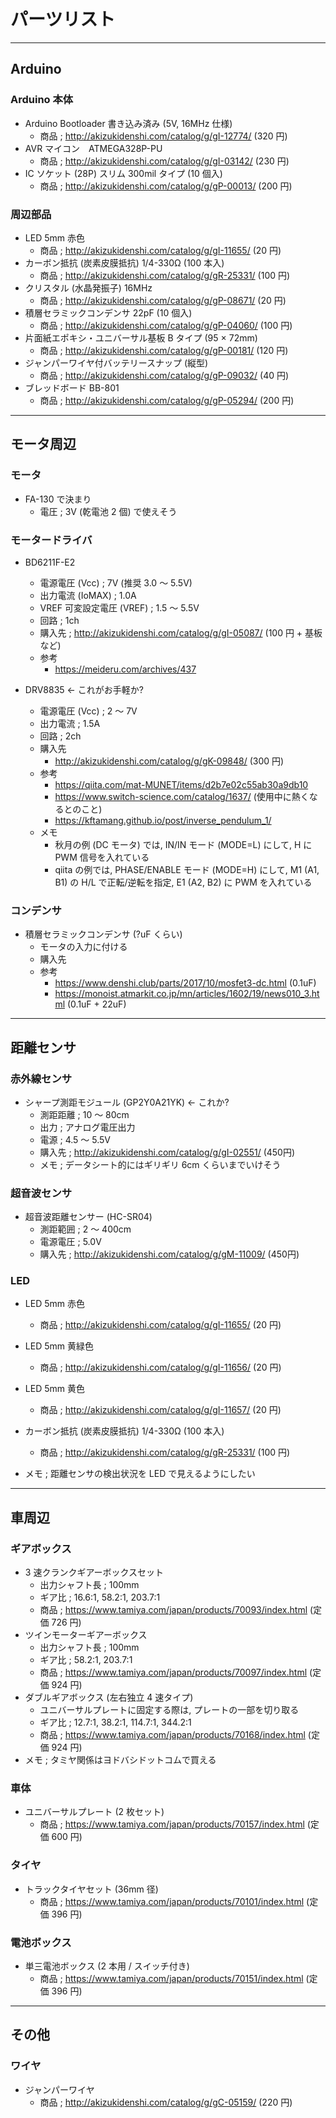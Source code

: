 # パーツリスト
***
## Arduino
### Arduino 本体
- Arduino Bootloader 書き込み済み (5V, 16MHz 仕様)
  - 商品 ; http://akizukidenshi.com/catalog/g/gI-12774/ (320 円)
- AVR マイコン　ATMEGA328P-PU
  - 商品 ; http://akizukidenshi.com/catalog/g/gI-03142/ (230 円)
- IC ソケット (28P) スリム 300mil タイプ (10 個入)
  - 商品 ; http://akizukidenshi.com/catalog/g/gP-00013/ (200 円)

### 周辺部品
- LED 5mm 赤色
  - 商品 ; http://akizukidenshi.com/catalog/g/gI-11655/ (20 円)
- カーボン抵抗 (炭素皮膜抵抗) 1/4-330Ω (100 本入)
  - 商品 ; http://akizukidenshi.com/catalog/g/gR-25331/ (100 円)
- クリスタル (水晶発振子) 16MHz
  - 商品 ; http://akizukidenshi.com/catalog/g/gP-08671/ (20 円)
- 積層セラミックコンデンサ 22pF (10 個入)
  - 商品 ; http://akizukidenshi.com/catalog/g/gP-04060/ (100 円)
- 片面紙エポキシ・ユニバーサル基板 B タイプ (95 × 72mm)
  - 商品 ; http://akizukidenshi.com/catalog/g/gP-00181/ (120 円)
- ジャンパーワイヤ付バッテリースナップ (縦型)
  - 商品 ; http://akizukidenshi.com/catalog/g/gP-09032/ (40 円)
- ブレッドボード BB-801
  - 商品 ; http://akizukidenshi.com/catalog/g/gP-05294/ (200 円)

***

## モータ周辺

### モータ
- FA-130 で決まり
  - 電圧 ; 3V (乾電池 2 個) で使えそう

### モータードライバ
- BD6211F-E2
  - 電源電圧 (Vcc) ; 7V (推奨 3.0 ～ 5.5V)
  - 出力電流 (IoMAX) ; 1.0A
  - VREF 可変設定電圧 (VREF) ; 1.5 ～ 5.5V
  - 回路 ; 1ch
  - 購入先 ; http://akizukidenshi.com/catalog/g/gI-05087/ (100 円 + 基板など)
  - 参考
    - https://meideru.com/archives/437

- DRV8835 ← これがお手軽か?
  - 電源電圧 (Vcc) ; 2 ～ 7V
  - 出力電流 ; 1.5A
  - 回路 ; 2ch
  - 購入先
    - http://akizukidenshi.com/catalog/g/gK-09848/ (300 円)
  - 参考
    - https://qiita.com/mat-MUNET/items/d2b7e02c55ab30a9db10
    - https://www.switch-science.com/catalog/1637/ (使用中に熱くなるとのこと)
    - https://kftamang.github.io/post/inverse_pendulum_1/
  - メモ
    - 秋月の例 (DC モータ) では, IN/IN モード (MODE=L) にして, H に PWM 信号を入れている
    - qiita の例では, PHASE/ENABLE モード (MODE=H) にして, M1 (A1, B1) の H/L で正転/逆転を指定, E1 (A2, B2) に PWM を入れている

### コンデンサ
- 積層セラミックコンデンサ (?uF くらい)
  - モータの入力に付ける
  - 購入先
  - 参考
    - https://www.denshi.club/parts/2017/10/mosfet3-dc.html (0.1uF)
    - https://monoist.atmarkit.co.jp/mn/articles/1602/19/news010_3.html (0.1uF + 22uF)

***

## 距離センサ
### 赤外線センサ
- シャープ測距モジュール (GP2Y0A21YK) ← これか?
  - 測距距離 ; 10 ～ 80cm
  - 出力 ; アナログ電圧出力
  - 電源 ; 4.5 ～ 5.5V
  - 購入先 ; http://akizukidenshi.com/catalog/g/gI-02551/ (450円)
  - メモ ; データシート的にはギリギリ 6cm くらいまでいけそう

### 超音波センサ
- 超音波距離センサー (HC-SR04)
  - 測距範囲 ; 2 ～ 400cm
  - 電源電圧 ; 5.0V
  - 購入先 ; http://akizukidenshi.com/catalog/g/gM-11009/ (450円)

### LED
- LED 5mm 赤色
  - 商品 ; http://akizukidenshi.com/catalog/g/gI-11655/ (20 円)
- LED 5mm 黄緑色
  - 商品 ; http://akizukidenshi.com/catalog/g/gI-11656/ (20 円)
- LED 5mm 黄色
  - 商品 ; http://akizukidenshi.com/catalog/g/gI-11657/ (20 円)
- カーボン抵抗 (炭素皮膜抵抗) 1/4-330Ω (100 本入)
  - 商品 ; http://akizukidenshi.com/catalog/g/gR-25331/ (100 円)

- メモ ; 距離センサの検出状況を LED で見えるようにしたい

***

## 車周辺
### ギアボックス
- 3 速クランクギアーボックスセット
  - 出力シャフト長 ; 100mm
  - ギア比 ; 16.6:1, 58.2:1, 203.7:1
  - 商品 ; https://www.tamiya.com/japan/products/70093/index.html (定価 726 円)
- ツインモーターギアーボックス
  - 出力シャフト長 ; 100mm
  - ギア比 ; 58.2:1, 203.7:1
  - 商品 ; https://www.tamiya.com/japan/products/70097/index.html (定価 924 円)
- ダブルギアボックス (左右独立 4 速タイプ)
  - ユニバーサルプレートに固定する際は, プレートの一部を切り取る
  - ギア比 ; 12.7:1, 38.2:1, 114.7:1, 344.2:1
  - 商品 ; https://www.tamiya.com/japan/products/70168/index.html (定価 924 円)
- メモ ; タミヤ関係はヨドバシドットコムで買える

### 車体
- ユニバーサルプレート (2 枚セット)
  - 商品 ; https://www.tamiya.com/japan/products/70157/index.html (定価 600 円)

### タイヤ
- トラックタイヤセット (36mm 径)
  - 商品 ; https://www.tamiya.com/japan/products/70101/index.html (定価 396 円)

### 電池ボックス
- 単三電池ボックス (2 本用 / スイッチ付き)
  - 商品 ; https://www.tamiya.com/japan/products/70151/index.html (定価 396 円)

***

## その他
### ワイヤ
- ジャンパーワイヤ
  - 商品 ; http://akizukidenshi.com/catalog/g/gC-05159/ (220 円)
